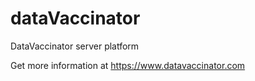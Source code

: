 # dataVaccinator
DataVaccinator server platform

Get more information at <https://www.datavaccinator.com>